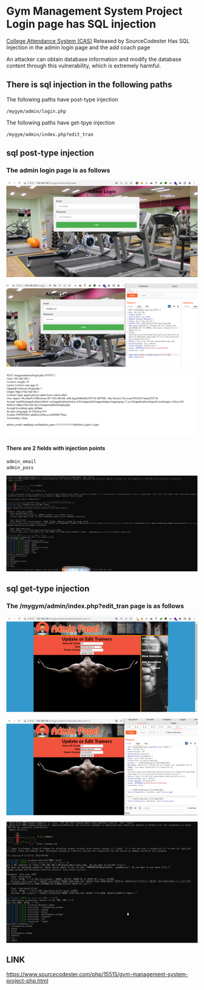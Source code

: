 # Gym Management System Project Login page has SQL injection

[College Attendance System (CAS)](https://www.sourcecodester.com/visual-basic-net/15538/college-attendance-system-cas.html) Released by SourceCodester Has SQL Injection in the admin login page and the add coach page

An attacker can obtain database information and modify the database content through this vulnerability, which is extremely harmful.

## There is sql injection in the following paths

The following paths have post-type injection

```
/mygym/admin/login.php
```

The following paths have get-tpye injection

```
/mygym/admin/index.php?edit_tran
```



## sql post-type injection

### The admin login page is as follows

![image-20220809113141195](Gym%20Management%20System%20Project%20-%20SQL%20injection.assets/image-20220809113141195.png)

![image-20220809113524845](Gym%20Management%20System%20Project%20-%20SQL%20injection.assets/image-20220809113524845.png)

![image-20220809160800613](Gym%20Management%20System%20Project%20-%20SQL%20injection.assets/image-20220809160800613.png)



#### There are 2 fields with injection points

```
admin_email
admin_pass
```

![image-20220809160732750](Gym%20Management%20System%20Project%20-%20SQL%20injection.assets/image-20220809160732750.png)







## sql get-type injection

### The /mygym/admin/index.php?edit_tran    page is as follows

![image-20220809145603247](Gym%20Management%20System%20Project%20-%20SQL%20injection.assets/image-20220809145603247.png)



![image-20220809145548944](Gym%20Management%20System%20Project%20-%20SQL%20injection.assets/image-20220809145548944.png)



![image-20220809154840926](Gym%20Management%20System%20Project%20-%20SQL%20injection.assets/image-20220809154840926.png)

















## LINK

https://www.sourcecodester.com/php/15515/gym-management-system-project-php.html
